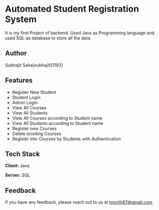 
# Automated Student Registration System

It is my first Project of backend. Used Java as Programming language and used SQL as database to store all the data.


## Author

Subhajit Saha[subhajit51193]

## Features

- Register New Student
- Student Login
- Admin Login
- View All Courses
- View All Students
- View All Courses according to Student name
- View All Students according to Student name
- Register new Courses
- Delete exisiting Courses
- Register into Courses by Students with Authentication




## Tech Stack

**Client:** Java

**Server:** SQL


## Feedback

If you have any feedback, please reach out to us at nnorth87@gmail.com


